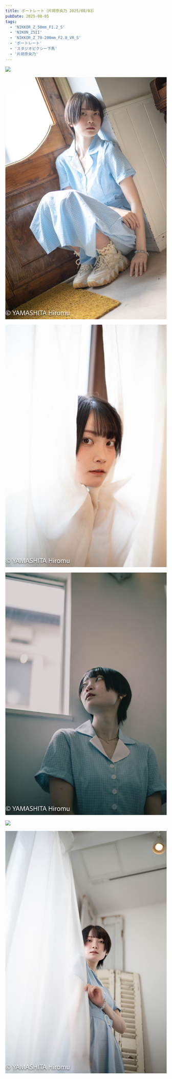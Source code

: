 ```yaml
---
title: ポートレート（片岡奈央乃 2025/08/03）
pubDate: 2025-08-05
tags:
  - 'NIKKOR_Z_50mm_F1.2_S'
  - 'NIKON_Z5II'
  - 'NIKKOR_Z_70-200mm_F2.8_VR_S'
  - 'ポートレート'
  - 'スタジオピクシー下馬'
  - '片岡奈央乃'
---
```

![](_assets/DSC_4457-2.jpg)

![](_assets/DSC_5251.jpg)

![](_assets/DSC_5495.jpg)

![](_assets/DSC_4870.jpg)

![](_assets/DSC_4850.jpg)

![](_assets/DSC_4531.jpg)